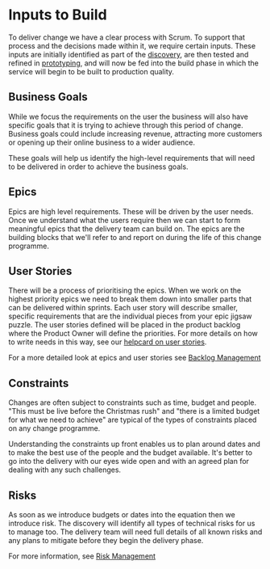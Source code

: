 # Inputs to Build

To deliver change we have a clear process with Scrum. To support that process and the decisions made within it, we require certain inputs. These inputs are initially identified as part of the [discovery](/delivery_recipe/Discovery/README.md), are then tested and refined in [prototyping](//delivery_recipe/Prototyping/README.md), and will now be fed into the build phase in which the service will begin to be built to production quality.

## Business Goals

While we focus the requirements on the user the business will also have specific goals that it is trying to achieve through this period of change. Business goals could include increasing revenue, attracting more customers or opening up their online business to a wider audience.

These goals will help us identify the high-level requirements that will need to be delivered in order to achieve the business goals.

## Epics

Epics are high level requirements. These will be driven by the user needs. Once we understand what the users require then we can start to form meaningful epics that the delivery team can build on. The epics are the building blocks that we'll refer to and report on during the life of this change programme.

## User Stories

There will be a process of prioritising the epics. When we work on the highest priority epics we need to break them down into smaller parts that can be delivered within sprints. Each user story will describe smaller, specific requirements that are the individual pieces from your epic jigsaw puzzle. The user stories defined will be placed in the product backlog where the Product Owner will define the priorities. For more details on how to write needs in this way, see our [helpcard on user stories](/delivery_recipe/help-cards/help-card-user-stories.md).

For a more detailed look at epics and user stories see [Backlog Management](/delivery_recipe/backlogs_priorities.md)

## Constraints

Changes are often subject to constraints such as time, budget and people. "This must be live before the Christmas rush" and "there is a limited budget for what we need to achieve" are typical of the types of constraints placed on any change programme.

Understanding the constraints up front enables us to plan around dates and to make the best use of the people and the budget available. It's better to go into the delivery with our eyes wide open and with an agreed plan for dealing with any such challenges.

## Risks

As soon as we introduce budgets or dates into the equation then we introduce risk. The discovery will identify all types of technical risks for us to manage too. The delivery team will need full details of all known risks and any plans to mitigate before they begin the delivery phase.

For more information, see [Risk Management](/delivery_recipe/risk_management.md)

